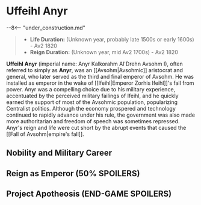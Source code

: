 # Uffeihl Anyr

--8<-- "under_construction.md"

> - **Life Duration:** (Unknown year, probably late 1500s or early 1600s) - Av2 1820
> - **Reign Duration:** (Unknown year, mid Av2 1700s) - Av2 1820

**Uffeihl Anyr** (imperial name: Anyr Kalkorahm Al'Drehn Avsohm I), often referred to simply as **Anyr**, was an [[Avsohm|Avsohmic]] aristocrat and general, who later served as the third and final emperor of Avsohm. He was installed as emperor in the wake of [[Ifeihl|Emperor Zorhis Ifeihl]]'s fall from power. Anyr was a compelling choice due to his military experience, accentuated by the perceived military failings of Ifeihl, and he quickly earned the support of most of the Avsohmic population, popularizing Centralist politics. Although the economy prospered and technology continued to rapidly advance under his rule, the government was also made more authoritarian and freedom of speech was sometimes repressed. Anyr's reign and life were cut short by the abrupt events that caused the [[Fall of Avsohm|empire's fall]].

## Nobility and Military Career

## Reign as Emperor (50% SPOILERS)

## Project Apotheosis (END-GAME SPOILERS)
